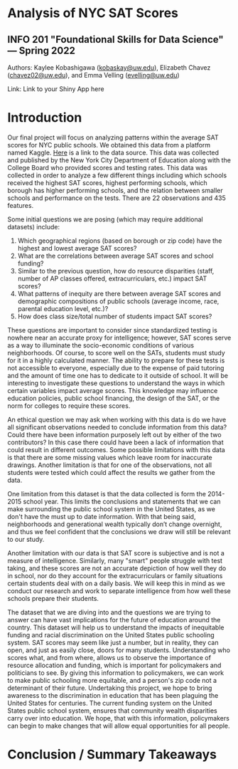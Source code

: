 # Analysis of NYC SAT Scores
## INFO 201 "Foundational Skills for Data Science" — Spring 2022

Authors: Kaylee Kobashigawa (kobaskay@uw.edu), Elizabeth Chavez (chavez02@uw.edu), and Emma Velling (evelling@uw.edu)

Link: Link to your Shiny App here

# Introduction
Our final project will focus on analyzing patterns within the average SAT scores for NYC public schools. We obtained this data from a platform named Kaggle. [Here](https://www.kaggle.com/) is a link to the data source. This data was collected and published by the New York City Department of Education along with the College Board who provided scores and testing rates. This data was collected in order to analyze a few different things including which schools received the highest SAT scores, highest performing schools, which borough has higher performing schools, and the relation between smaller schools and performance on the tests. There are 22 observations and 435 features.

 Some initial questions we are posing (which may require additional datasets) include:
1. Which geographical regions (based on borough or zip code) have the highest and lowest average SAT scores?
2. What are the correlations between average SAT scores and school funding?  
3. Similar to the previous question, how do resource disparities (staff, number of AP classes offered, extracurriculars, etc.) impact SAT scores?
4. What patterns of inequity are there between average SAT scores and demographic compositions of public schools (average income, race, parental education level, etc.)?
5. How does class size/total number of students impact SAT scores?

These questions are important to consider since standardized testing is nowhere near an accurate proxy for intelligence; however, SAT scores serve as a way to illuminate the socio-economic conditions of various neighborhoods. Of course, to score well on the SATs, students must study for it in a highly calculated manner. The ability to prepare for these tests is not accessible to everyone, especially due to the expense of paid tutoring and the amount of time one has to dedicate to it outside of school. It will be interesting to investigate these questions to understand the ways in which certain variables impact average scores. This knowledge may influence education policies, public school financing, the design of the SAT, or the norm for colleges to require these scores.

An ethical question we may ask when working with this data is do we have all significant observations needed to conclude information from this data? Could there have been information purposely left out by either of the two contributors? In this case there could have been a lack of information that could result in different outcomes. Some possible limitations with this data is that there are some missing values which leave room for inaccurate drawings. Another limitation is that for one of the observations, not all students were tested which could affect the results we gather from the data.

One limitation from this dataset is that the data collected is form the 2014-2015 school year. This limits the conclusions and statements that we can make surrounding the public school system in the United States, as we don't have the must up to date information. With that being said, neighborhoods and generational wealth typically don’t change overnight, and thus we feel confident that the conclusions we draw will still be relevant to our study.

Another limitation with our data is that SAT score is subjective and is not a measure of intelligence. Similarly, many "smart" people struggle with test taking, and these scores are not an accurate depiction of how well they do in school, nor do they account for the extracurriculars or family situations certain students deal with on a daily basis. We will keep this in mind as we conduct our research and work to separate intelligence from how well these schools prepare their students.

The dataset that we are diving into and the questions we are trying to answer can have vast implications for the future of education around the country. This dataset will help us to understand the impacts of inequitable funding and racial discrimination on the United States public schooling system. SAT scores may seem like just a number, but in reality, they can open, and just as easily close, doors for many students. Understanding who scores what, and from where, allows us to observe the importance of resource allocation and funding, which is important for policymakers and politicians to see. By giving this information to policymakers, we can work to make public schooling more equitable, and a person's zip code not a determinant of their future. Undertaking this project, we hope to bring awareness to the discrimination in education that has been plaguing the United States for centuries. The current funding system on the United States public school system, ensures that community wealth disparities carry over into education. We hope, that with this information, policymakers can begin to make changes that will allow equal opportunities for all people.


# Conclusion / Summary Takeaways
